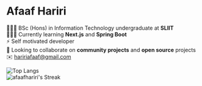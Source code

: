 # Afaaf Hariri

👨🏾‍🎓 BSc (Hons) in Information Technology undergraduate at **SLIIT** \
👨🏾‍💻 Currently learning **Next.js** and **Spring Boot** \
⚡️ Self motivated developer \
🤝 Looking to collaborate on **community projects** and **open source** projects \
✉️ haririafaaf@gmail.com

![Top Langs](https://github-readme-stats.vercel.app/api/top-langs/?username=afaafhariri&layout=compact) \
![afaafhariri's Streak](https://github-readme-streak-stats.herokuapp.com/?user=afaafhariri&theme=default&hide_border=true)
